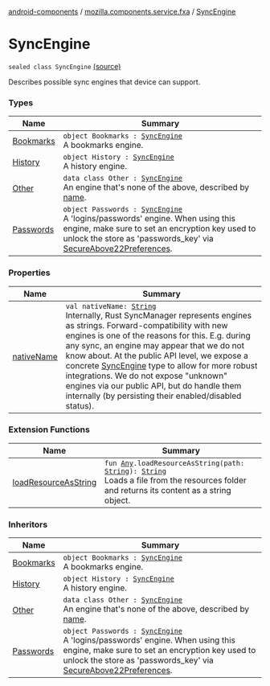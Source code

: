 [android-components](../../index.md) / [mozilla.components.service.fxa](../index.md) / [SyncEngine](./index.md)

# SyncEngine

`sealed class SyncEngine` [(source)](https://github.com/mozilla-mobile/android-components/blob/master/components/service/firefox-accounts/src/main/java/mozilla/components/service/fxa/Config.kt#L55)

Describes possible sync engines that device can support.

### Types

| Name | Summary |
|---|---|
| [Bookmarks](-bookmarks.md) | `object Bookmarks : `[`SyncEngine`](./index.md)<br>A bookmarks engine. |
| [History](-history.md) | `object History : `[`SyncEngine`](./index.md)<br>A history engine. |
| [Other](-other/index.md) | `data class Other : `[`SyncEngine`](./index.md)<br>An engine that's none of the above, described by [name](-other/name.md). |
| [Passwords](-passwords.md) | `object Passwords : `[`SyncEngine`](./index.md)<br>A 'logins/passwords' engine. When using this engine, make sure to set an encryption key used to unlock the store as 'passwords_key' via [SecureAbove22Preferences](../../mozilla.components.lib.dataprotect/-secure-above22-preferences/index.md). |

### Properties

| Name | Summary |
|---|---|
| [nativeName](native-name.md) | `val nativeName: `[`String`](https://kotlinlang.org/api/latest/jvm/stdlib/kotlin/-string/index.html)<br>Internally, Rust SyncManager represents engines as strings. Forward-compatibility with new engines is one of the reasons for this. E.g. during any sync, an engine may appear that we do not know about. At the public API level, we expose a concrete [SyncEngine](./index.md) type to allow for more robust integrations. We do not expose "unknown" engines via our public API, but do handle them internally (by persisting their enabled/disabled status). |

### Extension Functions

| Name | Summary |
|---|---|
| [loadResourceAsString](../../mozilla.components.support.test.file/kotlin.-any/load-resource-as-string.md) | `fun `[`Any`](https://kotlinlang.org/api/latest/jvm/stdlib/kotlin/-any/index.html)`.loadResourceAsString(path: `[`String`](https://kotlinlang.org/api/latest/jvm/stdlib/kotlin/-string/index.html)`): `[`String`](https://kotlinlang.org/api/latest/jvm/stdlib/kotlin/-string/index.html)<br>Loads a file from the resources folder and returns its content as a string object. |

### Inheritors

| Name | Summary |
|---|---|
| [Bookmarks](-bookmarks.md) | `object Bookmarks : `[`SyncEngine`](./index.md)<br>A bookmarks engine. |
| [History](-history.md) | `object History : `[`SyncEngine`](./index.md)<br>A history engine. |
| [Other](-other/index.md) | `data class Other : `[`SyncEngine`](./index.md)<br>An engine that's none of the above, described by [name](-other/name.md). |
| [Passwords](-passwords.md) | `object Passwords : `[`SyncEngine`](./index.md)<br>A 'logins/passwords' engine. When using this engine, make sure to set an encryption key used to unlock the store as 'passwords_key' via [SecureAbove22Preferences](../../mozilla.components.lib.dataprotect/-secure-above22-preferences/index.md). |
